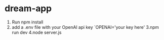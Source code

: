# dream-app
1. Run npm install
2. add a .env file with your OpenAI api key
  `OPENAI='your key here'
3.npm run dev
4.node server.js
